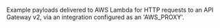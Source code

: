 Example payloads delivered to AWS Lambda for HTTP requests to an API Gateway v2, via an integration
configured as an 'AWS_PROXY'.
